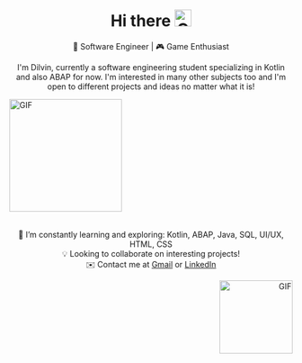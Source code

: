 <h1 align="center">
  Hi there
  <img src="https://github.com/dilvinagachanli/dilvinagachanli/assets/76446784/c8cdf645-8fd1-46e5-ae71-70928561d4cb" alt="GIF" width="30">
</h1>

<p align="center">
  🚀 Software Engineer | 🎮 Game Enthusiast
</p>

<p align="center">
  I'm Dilvin, currently a software engineering student specializing in Kotlin and also ABAP for now. I'm interested in many other subjects too and I'm open to different projects and ideas no matter what it is!
</p>

<table align="center">
      <img src="https://github.com/dilvinagachanli/dilvinagachanli/assets/76446784/174e4208-3fa2-4516-bbc1-04520b4ea5be" alt="GIF" width="200">

</table>


<p align="center">
  🌱 I’m constantly learning and exploring: Kotlin, ABAP, Java, SQL, UI/UX, HTML, CSS
  <br>
  💡 Looking to collaborate on interesting projects!
  <br>
  ✉️ Contact me at <a href="mailto:dilvinagachanli@gmail.com">Gmail</a> or <a href="https://www.linkedin.com/in/dilvin-ağaçhanlı-61b6021bb">LinkedIn</a>
</p>


<p align="right">
      <img src="https://github.com/dilvinagachanli/dilvinagachanli/assets/76446784/86cd5af1-4605-4614-9d3e-dcdb7d58de4f" alt="GIF" width="130">
</p>
